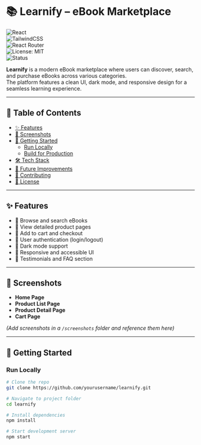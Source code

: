 # 📚 Learnify – eBook Marketplace  

![React](https://img.shields.io/badge/React-18-blue?logo=react)  
![TailwindCSS](https://img.shields.io/badge/TailwindCSS-3.0-38B2AC?logo=tailwindcss)  
![React Router](https://img.shields.io/badge/React%20Router-6-CA4245?logo=reactrouter)  
![License: MIT](https://img.shields.io/badge/License-MIT-yellow.svg)  
![Status](https://img.shields.io/badge/Status-In%20Progress-orange)  

**Learnify** is a modern eBook marketplace where users can discover, search, and purchase eBooks across various categories.  
The platform features a clean UI, dark mode, and responsive design for a seamless learning experience.

---

## 📑 Table of Contents
- [✨ Features](#-features)  
- [📸 Screenshots](#-screenshots)  
- [🚀 Getting Started](#-getting-started)  
  - [Run Locally](#run-locally)  
  - [Build for Production](#build-for-production)  
- [🛠 Tech Stack](#-tech-stack)  
- [🔮 Future Improvements](#-future-improvements)  
- [🤝 Contributing](#-contributing)  
- [📜 License](#-license)  

---

## ✨ Features
- 🔎 Browse and search eBooks  
- 📖 View detailed product pages  
- 🛒 Add to cart and checkout  
- 🔐 User authentication (login/logout)  
- 🌙 Dark mode support  
- 📱 Responsive and accessible UI  
- 💬 Testimonials and FAQ section  

---

## 📸 Screenshots
- **Home Page**  
- **Product List Page**  
- **Product Detail Page**  
- **Cart Page**  

*(Add screenshots in a `/screenshots` folder and reference them here)*

---

## 🚀 Getting Started

### Run Locally
```bash
# Clone the repo
git clone https://github.com/yourusername/learnify.git

# Navigate to project folder
cd learnify

# Install dependencies
npm install

# Start development server
npm start
